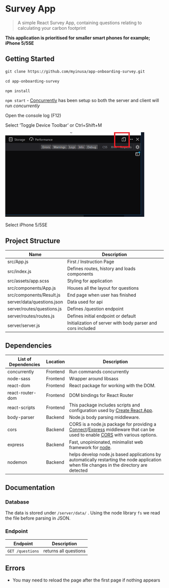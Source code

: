 # Survey App

> A simple React Survey App, containing questions relating to calculating your carbon footprint

**This application is prioritised for smaller smart phones for example; iPhone 5/5SE**

## Getting Started

`git clone https://github.com/myinusa/app-onboarding-survey.git`

`cd app-onboarding-survey`

`npm install`

`npm start` - [Concurrently](https://www.npmjs.com/package/concurrently) has been setup so both the server and client will run _concurrently_

Open the console log (F12)

Select ‘Toggle Device Toolbar’ or Ctrl+Shift+M

<img src="/docs/srn_1.png" alt="Login" style="zoom:50%;" />

Select iPhone 5/5SE

## Project Structure

| Name                       | Description                                                 |
| -------------------------- | ----------------------------------------------------------- |
| src/App.js                 | First / Instruction Page                                    |
| src/index.js               | Defines routes, history and loads components                |
| src/assets/app.scss        | Styling for application                                     |
| src/components/App.js      | Houses all the layout for questions                         |
| src/components/Result.js   | End page when user has finished                             |
| server/data/questions.json | Data used for api                                           |
| server/routes/questions.js | Defines /question endpoint                                  |
| server/routes/routes.js    | Defines initial endpoint or default                         |
| server/server.js           | Initialization of server with body parser and cors included |

## Dependencies

| List of Dependencies | Location | Description                                                                                                                                                                                                                                             |
| -------------------- | -------- | ------------------------------------------------------------------------------------------------------------------------------------------------------------------------------------------------------------------------------------------------------- |
| concurrently         | Frontend | Run commands concurrently                                                                                                                                                                                                                               |
| node-sass            | Frontend | Wrapper around libsass                                                                                                                                                                                                                                  |
| react-dom            | Frontend | React package for working with the DOM.                                                                                                                                                                                                                 |
| react-router-dom     | Frontend | DOM bindings for React Router                                                                                                                                                                                                                           |
| react-scripts        | Frontend | This package includes scripts and configuration used by [Create React App](https://github.com/facebook/create-react-app).                                                                                                                               |
| body-parser          | Backend  | Node.js body parsing middleware.                                                                                                                                                                                                                        |
| cors                 | Backend  | CORS is a node.js package for providing a [Connect](http://www.senchalabs.org/connect/)/[Express](http://expressjs.com/) middleware that can be used to enable [CORS](http://en.wikipedia.org/wiki/Cross-origin_resource_sharing) with various options. |
| express              | Backend  | Fast, unopinionated, minimalist web framework for [node](http://nodejs.org).                                                                                                                                                                            |
| nodemon              | Backend  | helps develop node.js based applications by automatically restarting the node application when file changes in the directory are detected                                                                                                               |

## Documentation

### Database

The data is stored under `/server/data/` . Using the node library `fs` we read the file before parsing in JSON.

### Endpoint

| Endpoint         | Description           |
| ---------------- | --------------------- |
| `GET /questions` | returns all questions |

## Errors

- You may need to reload the page after the first page if nothing appears
